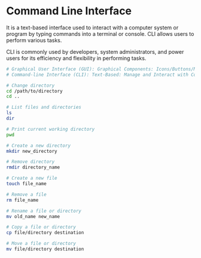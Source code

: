 # Command Line Interface
It is a text-based interface used to interact with a computer system or program by typing commands into a terminal or console. CLI allows users to perform various tasks.

CLI is commonly used by developers, system administrators, and power users for its efficiency and flexibility in performing tasks.

```bash
# Graphical User Interface (GUI): Graphical Components: Icons/Buttons/Menus
# Command-line Interface (CLI): Text-Based: Manage and Interact with Computer Files

# Change directory
cd /path/to/directory
cd ..

# List files and directories
ls
dir

# Print current working directory
pwd

# Create a new directory
mkdir new_directory

# Remove directory
rmdir directory_name

# Create a new file
touch file_name

# Remove a file
rm file_name
```
```bash
# Rename a file or directory
mv old_name new_name

# Copy a file or directory
cp file/directory destination

# Move a file or directory
mv file/directory destination
```
